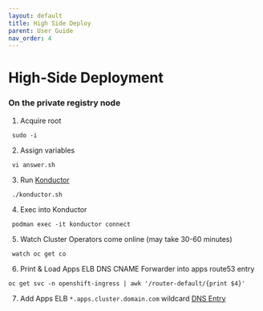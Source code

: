 ```yaml
---
layout: default
title: High Side Deploy
parent: User Guide
nav_order: 4
---
```


# High-Side Deployment

### On the private registry node

  1. Acquire root
```
 sudo -i
```
  2. Assign variables
```
 vi answer.sh
```
  3. Run [Konductor]    
```
 ./konductor.sh
```
  4. Exec into Konductor
```
 podman exec -it konductor connect
```
  5. Watch Cluster Operators come online (may take 30-60 minutes)
```
 watch oc get co
```
  6. Print & Load Apps ELB DNS CNAME Forwarder into apps route53 entry
```
oc get svc -n openshift-ingress | awk '/router-default/{print $4}'
```
  7. Add Apps ELB `*.apps.cluster.domain.com` wildcard [DNS Entry](https://console.amazonaws-us-gov.com/route53/home?#resource-record-sets)
    
[CloudCtl]:https://github.com/CodeSparta/CloudCtl
[Konductor]:https://github.com/CodeSparta/Konductor
